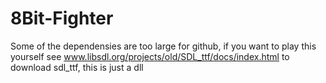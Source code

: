 ﻿# 8Bit-Fighter

 Some of the dependensies are too large for github, if you want to play this yourself
 see  www.libsdl.org/projects/old/SDL_ttf/docs/index.html
 to download sdl_ttf, this is just a dll 
